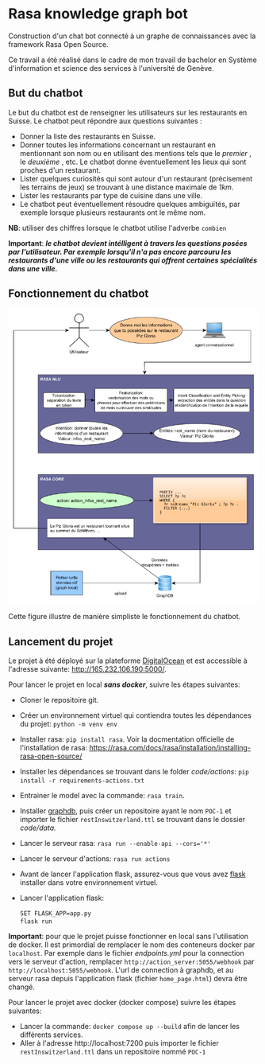 # Rasa knowledge graph bot

Construction d'un chat bot connecté à un graphe de connaissances avec la framework Rasa Open Source.

Ce travail a été réalisé dans le cadre de mon travail de bachelor en Système d'information et science des services à l'université de Genève.

## But du chatbot

Le but du chatbot est de renseigner les utilisateurs sur les restaurants en Suisse. Le chatbot peut répondre aux questions suivantes :

* Donner la liste des restaurants en Suisse.
* Donner toutes les informations concernant un restaurant en mentionnant son nom ou en utilisant des mentions tels que le  *premier* , le  *deuxième* , etc. Le chatbot donne éventuellement les lieux qui sont proches d'un restaurant.
* Lister quelques curiosités qui sont autour d'un restaurant (précisement les terrains de jeux) se trouvant à une distance maximale de  *1km*.
* Lister les restaurants par type de cuisine dans une ville.
* Le chatbot peut éventuellement résoudre quelques ambiguïtés, par exemple lorsque plusieurs restaurants ont le même nom.

**NB**: utiliser des chiffres lorsque le chatbot utilise l'adverbe `combien`

**Important**: ***le chatbot devient intélligent à travers les questions posées par l'utilisateur. Par exemple lorsqu'il n'a pas encore parcouru les restaurants d'une ville ou les restaurants qui offrent certaines spécialités dans une ville.***

## Fonctionnement du chatbot

![1690199985591](image/README/1690199985591.png)

Cette figure illustre de manière simpliste le fonctionnement du chatbot.

## Lancement du projet

Le projet à été déployé sur la plateforme [DigitalOcean](https://www.digitalocean.com/ "fournisseur cloud")  et est accessible à l'adresse suivante: http://165.232.106.190:5000/.

Pour lancer le projet en local ***sans docker***, suivre les étapes suivantes:

* Cloner le repositoire git.
* Créer un environnement virtuel qui contiendra toutes les dépendances du projet: `python -m venv env`
* Installer rasa: `pip install rasa`. Voir la docmentation officielle de l'installation de rasa: https://rasa.com/docs/rasa/installation/installing-rasa-open-source/
* Installer les dépendances se trouvant dans le folder *code/actions*: `pip install -r requirements-actions.txt `
* Entrainer le model avec la commande: `rasa train`.
* Installer [graphdb](https://graphdb.ontotext.com/ "graphdb"), puis créer un repositoire ayant le nom `POC-1`  et importer le fichier `restInswitzerland.ttl` se trouvant dans le dossier *code/data.*
* Lancer le serveur rasa: `rasa run --enable-api --cors='*'`
* Lancer le serveur d'actions: `rasa run actions`
* Avant de lancer l'application flask, assurez-vous que vous avez [flask](https://flask.palletsprojects.com/en/2.3.x/installation/ "flask") installer dans votre environnement virtuel.
* Lancer l'application flask:

  ```
  SET FLASK_APP=app.py
  flask run
  ```

**Important**: pour que le projet puisse fonctionner en local sans l'utilisation de docker. Il est primordial de remplacer le nom des conteneurs docker par `localhost`.  Par exemple dans le fichier *endpoints.yml* pour la connection vers le serveur d'action, remplacer `http://action_server:5055/webhook` par `http://localhost:5055/webhook`. L'url de connection à graphdb, et au serveur rasa depuis l'application flask (fichier `home_page.html`) devra être changé.

Pour lancer le projet avec docker (docker compose) suivre les étapes suivantes:

* Lancer la commande: `docker compose up --build` afin de lancer les différents services.
* Aller à l'adresse http://localhost:7200 puis importer le fichier` restInswitzerland.ttl` dans un repositoire nommé `POC-1`
